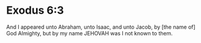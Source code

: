 # Exodus 6:3

And I appeared unto Abraham, unto Isaac, and unto Jacob, by [the name of] God Almighty, but by my name JEHOVAH was I not known to them.